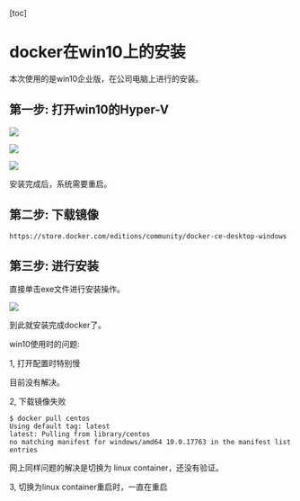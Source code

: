 [toc]

# docker在win10上的安装

本次使用的是win10企业版，在公司电脑上进行的安装。

## 第一步: 打开win10的Hyper-V

![](win-install0.png)

![](win-install1.png)

![](win-install2.png)

安装完成后，系统需要重启。

## 第二步: 下载镜像

```shell
https://store.docker.com/editions/community/docker-ce-desktop-windows
```



## 第三步: 进行安装

直接单击exe文件进行安装操作。

![](win-install00.png)

到此就安装完成docker了。

win10使用时的问题:

1, 打开配置时特别慢

目前没有解决。



2, 下载镜像失败

```shell
$ docker pull centos
Using default tag: latest
latest: Pulling from library/centos
no matching manifest for windows/amd64 10.0.17763 in the manifest list entries
```

网上同样问题的解决是切换为 linux container，还没有验证。

3, 切换为linux container重启时，一直在重启









